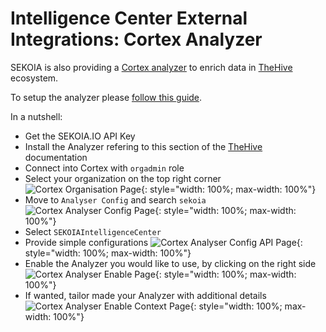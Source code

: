 # Intelligence Center External Integrations: Cortex Analyzer

SEKOIA is also providing a [Cortex analyzer](https://github.com/TheHive-Project/Cortex-Analyzers/tree/master/analyzers/SEKOIAIntelligenceCenter) to enrich data in [TheHive](https://thehive-project.org/) ecosystem.

To setup the analyzer please [follow this guide](https://github.com/TheHive-Project/CortexDocs/blob/master/analyzer_requirements.md).

In a nutshell:

- Get the SEKOIA.IO API Key
- Install the Analyzer refering to this section of the [TheHive](https://github.com/TheHive-Project/CortexDocs/blob/master/installation/install-guide.md#installation) documentation
- Connect into Cortex with `orgadmin` role
- Select your organization on the top right corner
![Cortex Organisation Page](../../assets/intelligence_center/organization.png){: style="width: 100%; max-width: 100%"}
- Move to `Analyser Config` and search `sekoia`
![Cortex Analyser Config Page](../../assets/intelligence_center/analyzer_config.png){: style="width: 100%; max-width: 100%"}
- Select `SEKOIAIntelligenceCenter`
- Provide simple configurations
![Cortex Analyser Config API Page](../../assets/intelligence_center/sekoia_api.png){: style="width: 100%; max-width: 100%"}
- Enable the Analyzer you would like to use, by clicking on the right side
![Cortex Analyser Enable Page](../../assets/intelligence_center/analyzer_activation.png){: style="width: 100%; max-width: 100%"}
- If wanted, tailor made your Analyzer with additional details
![Cortex Analyser Enable Context Page](../../assets/intelligence_center/enable_context.png){: style="width: 100%; max-width: 100%"}
